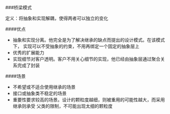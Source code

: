 ###桥梁模式

定义：将抽象和实现解耦，使得两者可以独立的变化

####优点
- 抽象和实现分离。他完全是为了解决继承的缺点而提出的设计模式。在该模式下，
  实现可以不受抽象的约束，不用再绑定一个固定的抽象层上
- 优秀的扩展能力
- 实现细节对客户透明。客户不用关心细节的实现，他已经由抽象层通过聚合关系完成了封装


####场景
- 不希望或不适合使用继承的场景
- 接口或抽象类不稳定的场景
- 重要性要求较高的场景。设计的颗粒度越细，则被重用的可能性越大，而采用继承则承受
  父类的限制，不可能出现太细的颗粒度